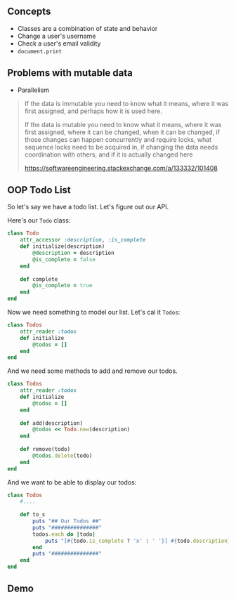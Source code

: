 ## Concepts

- Classes are a combination of state and behavior
- Change a user's username
- Check a user's email validity
- `document.print`



## Problems with mutable data

- Parallelism



> If the data is immutable you need to know what it means, where it was first assigned, and perhaps how it is used here.
>
> If the data is mutable you need to know what it means, where it was first assigned, where it can be changed, when it can be changed, if those changes can happen concurrently and require locks, what sequence locks need to be acquired in, if changing the data needs coordination with others, and if it is actually changed here
>
> https://softwareengineering.stackexchange.com/a/133332/101408



## OOP Todo List

So let's say we have a todo list. Let's figure out our API.

Here's our `Todo` class:

```ruby
class Todo
    attr_accessor :description, :is_complete
    def initialize(description)
        @description = description
        @is_complete = false
    end
    
    def complete
        @is_complete = true
    end
end
```

Now we need something to model our list. Let's cal it `Todos`:

```ruby
class Todos
    attr_reader :todos
    def initialize
        @todos = []
    end
end
```

And we need some methods to add and remove our todos.

```ruby
class Todos
    attr_reader :todos
    def initialize
        @todos = []
    end
    
    def add(description)
        @todos << Todo.new(description)
    end
    
    def remove(todo)
        @todos.delete(todo)
    end
end
```

And we want to be able to display our todos:

```ruby
class Todos
    #....
    
    def to_s
        puts "## Our Todos ##"
        puts "###############"
        todos.each do |todo|
            puts "[#{todo.is_complete ? 'x' : ' '}] #{todo.description}"
        end
        puts "###############"
    end
end
```

## Demo

